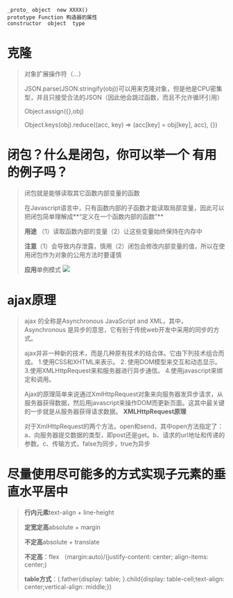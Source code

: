     _proto_ object  new XXXX()
	prototype Function 构造器的属性
	constructor  object  type
# 克隆 #
> 对象扩展操作符（...）
> 
> JSON.parse(JSON.stringify(obj))可以用来克隆对象，但是他是CPU密集型，并且只接受合法的JSON（因此他会跳过函数，而且不允许循环引用）
> 
> Object.assign({},obj)
> 
> Object.keys(obj).reduce((acc, key) => (acc[key] = obj[key], acc), {})

# 闭包？什么是闭包，你可以举一个 有用的例子吗？ #
> 闭包就是能够读取其它函数内部变量的函数
> 
> 在Javascript语言中，只有函数内部的子函数才能读取局部变量，因此可以把闭包简单理解成**“定义在一个函数内部的函数”**
> 
> **用途**
> （1）读取函数内部的变量（2）让这些变量始终保持在内存中
> 
> **注意**（1）会导致内存泄露，慎用（2）闭包会修改内部变量的值，所以在使用闭包作为对象的公用方法时要谨慎
> 
> **应用**单例模式
> ![](https://i.imgur.com/oY03pbb.png)

# ajax原理 #
> ajax 的全称是Asynchronous JavaScript and XML，其中，Asynchronous 是异步的意思，它有别于传统web开发中采用的同步的方式。
> 
> ajax并非一种新的技术，而是几种原有技术的结合体。它由下列技术组合而成。
> 1.使用CSS和XHTML来表示。 2. 使用DOM模型来交互和动态显示。 3.使用XMLHttpRequest来和服务器进行异步通信。 4.使用javascript来绑定和调用。
> 
> Ajax的原理简单来说通过XmlHttpRequest对象来向服务器发异步请求，从服务器获得数据，然后用javascript来操作DOM而更新页面。这其中最关键的一步就是从服务器获得请求数据。
> **XMLHttpRequest原理**
> 
> 对于XmlHttpRequest的两个方法，open和send，其中open方法指定了：a、向服务器提交数据的类型，即post还是get。b、请求的url地址和传递的参数。c、传输方式，false为同步，true为异步

# 尽量使用尽可能多的方式实现子元素的垂直水平居中 #
> **行内元素**text-align + line-height
> 
> **定宽定高**absolute + margin
> 
> **不定高**absolute + translate
> 
> **不定高**：flex （margin:auto)/(justify-content: center; align-items: center;)
> 
> **table方式**：(.father{display: table; }.child{display: table-cell;text-align: center;vertical-align: middle;})